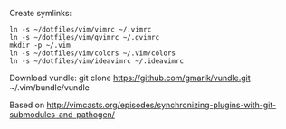 Create symlinks:

    ln -s ~/dotfiles/vim/vimrc ~/.vimrc
    ln -s ~/dotfiles/vim/gvimrc ~/.gvimrc
    mkdir -p ~/.vim
    ln -s ~/dotfiles/vim/colors ~/.vim/colors
    ln -s ~/dotfiles/vim/ideavimrc ~/.ideavimrc

Download vundle:
    git clone https://github.com/gmarik/vundle.git ~/.vim/bundle/vundle

Based on http://vimcasts.org/episodes/synchronizing-plugins-with-git-submodules-and-pathogen/
